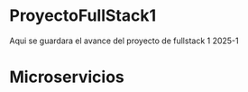 # ProyectoFullStack1
Aqui se guardara el avance del proyecto de fullstack 1 2025-1

# Microservicios

